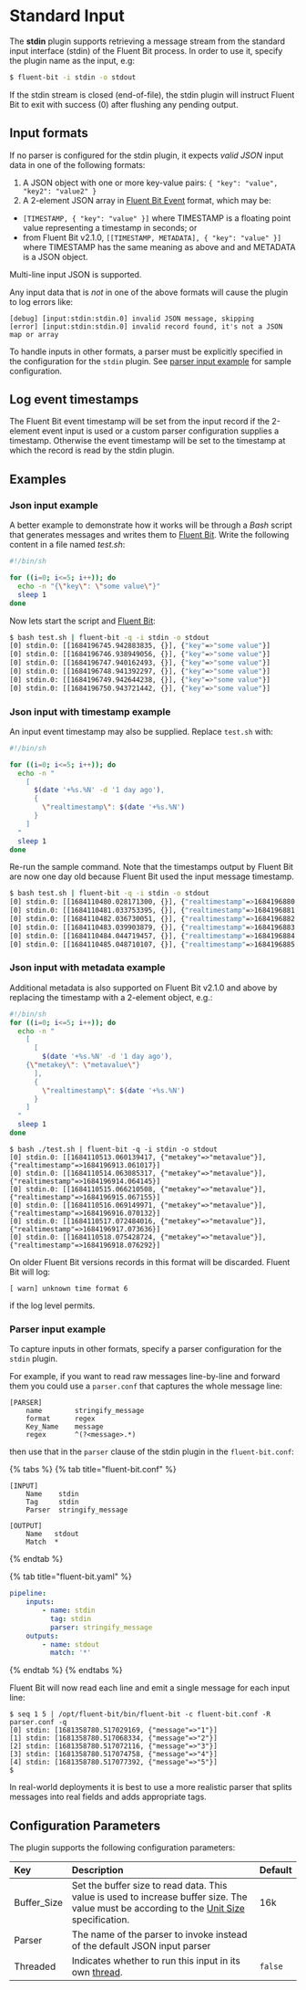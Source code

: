 # Standard Input

The **stdin** plugin supports retrieving a message stream from the standard input interface \(stdin\) of the Fluent Bit process.
In order to use it, specify the plugin name as the input, e.g:

```bash
$ fluent-bit -i stdin -o stdout
```

If the stdin stream is closed (end-of-file), the stdin plugin will instruct
Fluent Bit to exit with success (0) after flushing any pending output.

## Input formats

If no parser is configured for the stdin plugin, it expects *valid JSON* input data in one of the following formats:

1. A JSON object with one or more key-value pairs: `{ "key": "value", "key2": "value2" }`
3. A 2-element JSON array in [Fluent Bit Event](../../concepts/key-concepts.md#event-or-record) format, which may be:
  * `[TIMESTAMP, { "key": "value" }]` where TIMESTAMP is a floating point value representing a timestamp in seconds; or
  * from Fluent Bit v2.1.0, `[[TIMESTAMP, METADATA], { "key": "value" }]` where TIMESTAMP has the same meaning as above and and METADATA is a JSON object.

Multi-line input JSON is supported.

Any input data that is *not* in one of the above formats will cause the plugin to log errors like:

```
[debug] [input:stdin:stdin.0] invalid JSON message, skipping
[error] [input:stdin:stdin.0] invalid record found, it's not a JSON map or array
```

To handle inputs in other formats, a parser must be explicitly specified in the configuration for the `stdin` plugin. See [parser input example](#parser-input-example) for sample configuration.

## Log event timestamps

The Fluent Bit event timestamp will be set from the input record if the 2-element event input is used or a custom parser configuration supplies a timestamp. Otherwise the event timestamp will be set to the timestamp at which the record is read by the stdin plugin.

## Examples

### Json input example

A better example to demonstrate how it works will be through a _Bash_ script that generates messages and writes them to [Fluent Bit](http://fluentbit.io). Write the following content in a file named _test.sh_:

```bash
#!/bin/sh

for ((i=0; i<=5; i++)); do
  echo -n "{\"key\": \"some value\"}"
  sleep 1
done
```

Now lets start the script and [Fluent Bit](http://fluentbit.io):

```bash
$ bash test.sh | fluent-bit -q -i stdin -o stdout
[0] stdin.0: [[1684196745.942883835, {}], {"key"=>"some value"}]
[0] stdin.0: [[1684196746.938949056, {}], {"key"=>"some value"}]
[0] stdin.0: [[1684196747.940162493, {}], {"key"=>"some value"}]
[0] stdin.0: [[1684196748.941392297, {}], {"key"=>"some value"}]
[0] stdin.0: [[1684196749.942644238, {}], {"key"=>"some value"}]
[0] stdin.0: [[1684196750.943721442, {}], {"key"=>"some value"}]
```

### Json input with timestamp example

An input event timestamp may also be supplied. Replace `test.sh` with:

```bash
#!/bin/sh

for ((i=0; i<=5; i++)); do
  echo -n "
    [
      $(date '+%s.%N' -d '1 day ago'),
      {
        \"realtimestamp\": $(date '+%s.%N')
      }
    ]
  "
  sleep 1
done
```

Re-run the sample command. Note that the timestamps output by Fluent Bit are now one day old because Fluent Bit used the input message timestamp.

```bash
$ bash test.sh | fluent-bit -q -i stdin -o stdout
[0] stdin.0: [[1684110480.028171300, {}], {"realtimestamp"=>1684196880.030070}]
[0] stdin.0: [[1684110481.033753395, {}], {"realtimestamp"=>1684196881.034741}]
[0] stdin.0: [[1684110482.036730051, {}], {"realtimestamp"=>1684196882.037704}]
[0] stdin.0: [[1684110483.039903879, {}], {"realtimestamp"=>1684196883.041081}]
[0] stdin.0: [[1684110484.044719457, {}], {"realtimestamp"=>1684196884.046404}]
[0] stdin.0: [[1684110485.048710107, {}], {"realtimestamp"=>1684196885.049651}]
```

### Json input with metadata example

Additional metadata is also supported on Fluent Bit v2.1.0 and above by replacing the timestamp
with a 2-element object, e.g.:

```bash
#!/bin/sh
for ((i=0; i<=5; i++)); do
  echo -n "
    [
      [
        $(date '+%s.%N' -d '1 day ago'),
	{\"metakey\": \"metavalue\"}
      ],
      {
        \"realtimestamp\": $(date '+%s.%N')
      }
    ]
  "
  sleep 1
done
```

```
$ bash ./test.sh | fluent-bit -q -i stdin -o stdout
[0] stdin.0: [[1684110513.060139417, {"metakey"=>"metavalue"}], {"realtimestamp"=>1684196913.061017}]
[0] stdin.0: [[1684110514.063085317, {"metakey"=>"metavalue"}], {"realtimestamp"=>1684196914.064145}]
[0] stdin.0: [[1684110515.066210508, {"metakey"=>"metavalue"}], {"realtimestamp"=>1684196915.067155}]
[0] stdin.0: [[1684110516.069149971, {"metakey"=>"metavalue"}], {"realtimestamp"=>1684196916.070132}]
[0] stdin.0: [[1684110517.072484016, {"metakey"=>"metavalue"}], {"realtimestamp"=>1684196917.073636}]
[0] stdin.0: [[1684110518.075428724, {"metakey"=>"metavalue"}], {"realtimestamp"=>1684196918.076292}]
```

On older Fluent Bit versions records in this format will be discarded. Fluent Bit will log:

```
[ warn] unknown time format 6
```

if the log level permits.

### Parser input example <a id="parser-input-example"></a>

To capture inputs in other formats, specify a parser configuration for the
`stdin` plugin.

For example, if you want to read raw messages line-by-line and forward them you
could use a `parser.conf` that captures the whole message line:

```
[PARSER]
    name        stringify_message
    format      regex
    Key_Name    message
    regex       ^(?<message>.*)
```

then use that in the `parser` clause of the stdin plugin in the `fluent-bit.conf`:

{% tabs %}
{% tab title="fluent-bit.conf" %}
```
[INPUT]
    Name    stdin
    Tag     stdin
    Parser  stringify_message

[OUTPUT]
    Name   stdout
    Match  *
```
{% endtab %}

{% tab title="fluent-bit.yaml" %}
```yaml
pipeline:
    inputs:
        - name: stdin
          tag: stdin
          parser: stringify_message
    outputs:
        - name: stdout
          match: '*'
```
{% endtab %}
{% endtabs %}

Fluent Bit will now read each line and emit a single message for each input
line:

```
$ seq 1 5 | /opt/fluent-bit/bin/fluent-bit -c fluent-bit.conf -R parser.conf -q
[0] stdin: [1681358780.517029169, {"message"=>"1"}]
[1] stdin: [1681358780.517068334, {"message"=>"2"}]
[2] stdin: [1681358780.517072116, {"message"=>"3"}]
[3] stdin: [1681358780.517074758, {"message"=>"4"}]
[4] stdin: [1681358780.517077392, {"message"=>"5"}]
$
```

In real-world deployments it is best to use a more realistic parser that splits
messages into real fields and adds appropriate tags.

## Configuration Parameters <a id="config"></a>

The plugin supports the following configuration parameters:

| Key | Description | Default |
| :--- | :--- | :--- |
| Buffer\_Size | Set the buffer size to read data. This value is used to increase buffer size. The value must be according to the [Unit Size](../../administration/configuring-fluent-bit/unit-sizes.md) specification. | 16k |
| Parser | The name of the parser to invoke instead of the default JSON input parser | |
| Threaded | Indicates whether to run this input in its own [thread](../../administration/multithreading.md#inputs). | `false` |
